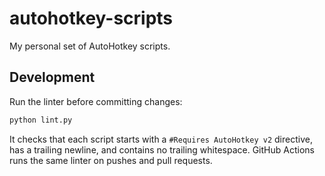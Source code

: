 # autohotkey-scripts

My personal set of AutoHotkey scripts.

## Development

Run the linter before committing changes:

```sh
python lint.py
```

It checks that each script starts with a `#Requires AutoHotkey v2` directive,
has a trailing newline, and contains no trailing whitespace. GitHub Actions
runs the same linter on pushes and pull requests.
